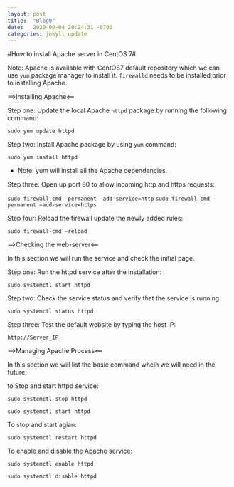 ```yaml
---
layout: post
title:  "Blog0"
date:   2020-09-04 20:24:31 -0700
categories: jekyll update
---
```

#How to install Apache server in CentOS 7#

Note:
 Apache is available with CentOS7 default repository which we can use `yum` package manager to install it. 
 `firewalld` needs to be installed prior to installing Apache.

==>Installing Apache<==

Step one:  Update the local Apache `httpd` package by running the following command:

`sudo yum update httpd`

Step two: Install Apache package by using `yum` command:

`sudo yum install httpd`  

- Note: yum will install all the Apache dependencies.

Step three: Open up port 80 to allow incoming http and https requests:
 
`sudo firewall-cmd —permanent —add-service=http`
`sudo firewall-cmd —permanent —add-service=https`

Step four: Reload the firewall update the newly added rules:

`sudo firewall-cmd —reload`


==>Checking the web-server<==

In this section we will run the service and check the initial page.

Step one: Run the httpd service after the installation:

`sudo systemctl start httpd`

Step two: Check the service status and verify that the service is running:

`sudo systemctl status httpd`

Step three: Test the default website by typing the host IP:

`http://Server_IP`


==>Managing Apache Process<==

In this section we will list the basic command whcih we will need in the future:

to Stop and start httpd service:

`sudo systemctl stop httpd`

`sudo systemctl start httpd`

To stop and start agian:

`sudo systemctl restart httpd`

To enable and disable the Apache service:

`sudo systemctl enable httpd`

`sudo systemctl disable httpd`


